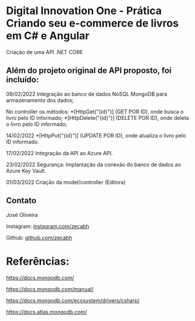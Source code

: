 # Digital Innovation One - Prática Criando seu e-commerce de livros em C# e Angular

Criação de uma API .NET CORE

## Além do projeto original de API proposto, foi incluído:

09/02/2022
Integração ao banco de dados NoSQL MongoDB para armazenamento dos dados;

No controller os métodos: 
*[HttpGet("{id}")] (GET POR ID), onde busca o livro pelo ID informado; 
*[HttpDelete("{id}")] (DELETE POR ID), onde deleta o livro pelo ID informado;

14/02/2022
*[HttpPut("{id}")] (UPDATE POR ID), onde atualiza o livro pelo ID informado.

17/02/2022
Integração da API ao Azure API.

23/02/2022
Segurança: Implantação da conexão do banco de dados ao Azure Key Vault.

01/03/2022
Criação da model/controller (Editora)

## Contato

José Oliveira

Instagram:  [instagram.com/zecabh](https://instagram.com/zecabh)

Github:  [github.com/zecabh](https://github.com/zecabh)


# Referências:

https://docs.mongodb.com/

https://docs.mongodb.com/manual/

https://docs.mongodb.com/ecosystem/drivers/csharp/

https://docs.atlas.mongodb.com/
